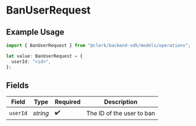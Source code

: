 # BanUserRequest

## Example Usage

```typescript
import { BanUserRequest } from "@clerk/backend-sdk/models/operations";

let value: BanUserRequest = {
  userId: "<id>",
};
```

## Fields

| Field                     | Type                      | Required                  | Description               |
| ------------------------- | ------------------------- | ------------------------- | ------------------------- |
| `userId`                  | *string*                  | :heavy_check_mark:        | The ID of the user to ban |